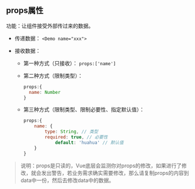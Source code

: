 ## props属性

功能：让组件接受外部传过来的数据。

- 传递数据：
  `<Demo name="xxx">`

- 接收数据：

  - 第一种方式（只接收）： 
     `props:['name']`

  - 第二种方式（限制类型）：

    ```javascript
    props:{
      name: Number
    }
    ```

  - 第三种方式（限制类型、限制必要性、指定默认值）：

    ```javascript
    props:{
        name: {
            type: String, // 类型
            required: true, // 必要性
                default: 'huahua' // 默认值
        }
    }
    ```

> 说明：props是只读的，Vue底层会监测你对props的修改，如果进行了修改，就会发出警告，若业务需求确实需要修改，那么请复制props的内容到data中一份，然后去修改data中的数据。	